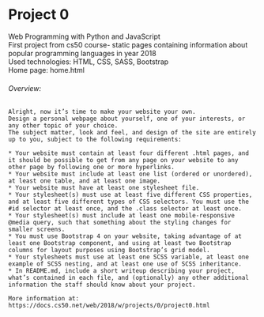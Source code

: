 # Project 0

Web Programming with Python and JavaScript    
First project from cs50 course- static pages containing information about popular programming languages in year 2018  
Used technologies:  HTML, CSS, SASS, Bootstrap  
Home page: home.html  
    
  
###### Overview:
```
Alright, now it’s time to make your website your own. 
Design a personal webpage about yourself, one of your interests, or any other topic of your choice. 
The subject matter, look and feel, and design of the site are entirely up to you, subject to the following requirements:

* Your website must contain at least four different .html pages, and it should be possible to get from any page on your website to any other page by following one or more hyperlinks.
* Your website must include at least one list (ordered or unordered), at least one table, and at least one image.
* Your website must have at least one stylesheet file.
* Your stylesheet(s) must use at least five different CSS properties, and at least five different types of CSS selectors. You must use the #id selector at least once, and the .class selector at least once.
* Your stylesheet(s) must include at least one mobile-responsive @media query, such that something about the styling changes for smaller screens.
* You must use Bootstrap 4 on your website, taking advantage of at least one Bootstrap component, and using at least two Bootstrap columns for layout purposes using Bootstrap’s grid model.
* Your stylesheets must use at least one SCSS variable, at least one example of SCSS nesting, and at least one use of SCSS inheritance.
* In README.md, include a short writeup describing your project, what’s contained in each file, and (optionally) any other additional information the staff should know about your project.

More information at:
https://docs.cs50.net/web/2018/w/projects/0/project0.html
```